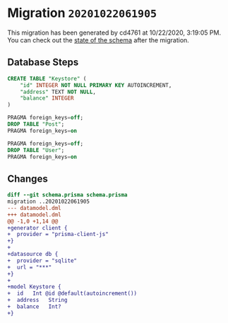 # Migration `20201022061905`

This migration has been generated by cd4761 at 10/22/2020, 3:19:05 PM.
You can check out the [state of the schema](./schema.prisma) after the migration.

## Database Steps

```sql
CREATE TABLE "Keystore" (
    "id" INTEGER NOT NULL PRIMARY KEY AUTOINCREMENT,
    "address" TEXT NOT NULL,
    "balance" INTEGER
)

PRAGMA foreign_keys=off;
DROP TABLE "Post";
PRAGMA foreign_keys=on

PRAGMA foreign_keys=off;
DROP TABLE "User";
PRAGMA foreign_keys=on
```

## Changes

```diff
diff --git schema.prisma schema.prisma
migration ..20201022061905
--- datamodel.dml
+++ datamodel.dml
@@ -1,0 +1,14 @@
+generator client {
+  provider = "prisma-client-js"
+}
+
+datasource db {
+  provider = "sqlite"
+  url = "***"
+}
+
+model Keystore {
+  id   Int @id @default(autoincrement())
+  address   String
+  balance   Int?
+}
```


